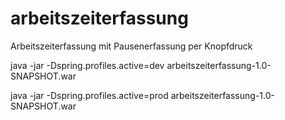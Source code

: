 # arbeitszeiterfassung
Arbeitszeiterfassung mit Pausenerfassung per Knopfdruck




java -jar -Dspring.profiles.active=dev arbeitszeiterfassung-1.0-SNAPSHOT.war

java -jar -Dspring.profiles.active=prod arbeitszeiterfassung-1.0-SNAPSHOT.war
